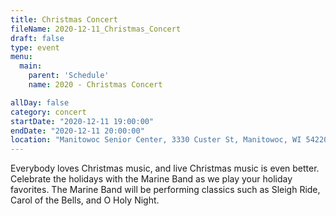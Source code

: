 ```yaml
---
title: Christmas Concert
fileName: 2020-12-11_Christmas_Concert
draft: false
type: event
menu: 
  main:
    parent: 'Schedule'
    name: 2020 - Christmas Concert

allDay: false
category: concert
startDate: "2020-12-11 19:00:00"
endDate: "2020-12-11 20:00:00"
location: "Manitowoc Senior Center, 3330 Custer St, Manitowoc, WI 54220, USA"
---
```

Everybody loves Christmas music, and live Christmas music is even better.  Celebrate the holidays with the Marine Band as we play your holiday favorites.  The Marine Band will be performing classics such as Sleigh Ride, Carol of the Bells, and O Holy Night.
